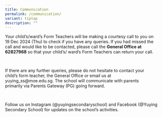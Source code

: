 ```yaml
---
title: Communication
permalink: /communication/
variant: tiptap
description: ""
---
```

<p>Your child’s/ward’s Form Teachers will be making a courtesy call to you
on 19 Dec 2024 (Thu) to check if you have any queries. If you had missed
the call and would like to be contacted, please call the <strong>General Office at 62827968</strong> so
that your child’s/ ward’s Form Teachers can return your call.&nbsp;</p>
<p>&nbsp;</p>
<p>If there are any further queries, please do not hesitate to contact your
child’s form teacher, the General Office or email us at <a rel="noopener noreferrer nofollow" target="_blank">yuying_ss@moe.edu.sg</a>. The school
will communicate with parents primarily via Parents Gateway (PG) going
forward.</p>
<p>&nbsp;</p>
<p>Follow us on Instagram (@yuyingsecondaryschool) and Facebook (@Yuying
Secondary School) for updates on the school’s activities.</p>